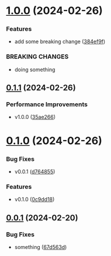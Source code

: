 # [1.0.0](https://github.com/viniciusteixeiradias/youtube-semantic-release-git-actions/compare/v0.1.1...v1.0.0) (2024-02-26)


### Features

* add some breaking change ([384ef9f](https://github.com/viniciusteixeiradias/youtube-semantic-release-git-actions/commit/384ef9fb6faf58791cc29ddf49aeda0bd95e38d7))


### BREAKING CHANGES

* doing something

## [0.1.1](https://github.com/viniciusteixeiradias/youtube-semantic-release-git-actions/compare/v0.1.0...v0.1.1) (2024-02-26)


### Performance Improvements

* v1.0.0 ([35ae266](https://github.com/viniciusteixeiradias/youtube-semantic-release-git-actions/commit/35ae2666bf62baf5dc804f070ae9c2143b25bcca))

# [0.1.0](https://github.com/viniciusteixeiradias/youtube-semantic-release-git-actions/compare/v0.0.0...v0.1.0) (2024-02-26)


### Bug Fixes

* v0.0.1 ([d764855](https://github.com/viniciusteixeiradias/youtube-semantic-release-git-actions/commit/d7648559e8c9d2915e8bffd0d1a336c085dde0b5))


### Features

* v0.1.0 ([0c9dd18](https://github.com/viniciusteixeiradias/youtube-semantic-release-git-actions/commit/0c9dd1820c53b13b6599aca7fa99a4ef5be9f587))

## [0.0.1](https://github.com/viniciusteixeiradias/youtube-semantic-release-git-actions/compare/v0.0.0...v0.0.1) (2024-02-20)


### Bug Fixes

* something ([67d563d](https://github.com/viniciusteixeiradias/youtube-semantic-release-git-actions/commit/67d563d9229d9d15bee38adfb672701b9c7f569a))
